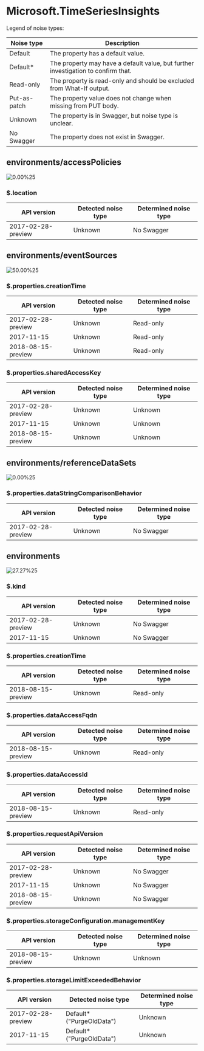 # Microsoft.TimeSeriesInsights

Legend of noise types:

| Noise type   | Description                                                                       |
| ------------ | --------------------------------------------------------------------------------- |
| Default      | The property has a default value.                                                 |
| Default*     | The property may have a default value, but further investigation to confirm that. |
| Read-only    | The property is read-only and should be excluded from What-If output.             |
| Put-as-patch | The property value does not change when missing from PUT body.                    |
| Unknown      | The property is in Swagger, but noise type is unclear.                            |
| No Swagger   | The property does not exist in Swagger.                                           |

## environments/accessPolicies

![0.00%25](https://img.shields.io/badge/0.00%25-%E2%98%86☆☆☆☆☆☆☆☆☆-red)

### \$.location

| API version        | Detected noise type | Determined noise type |
| ------------------ | ------------------- | --------------------- |
| 2017-02-28-preview | Unknown             | No Swagger            |

## environments/eventSources

![50.00%25](https://img.shields.io/badge/50.00%25-%E2%98%85★★★★%E2%98%86☆☆☆☆-yellow)

### \$.properties.creationTime

| API version        | Detected noise type | Determined noise type |
| ------------------ | ------------------- | --------------------- |
| 2017-02-28-preview | Unknown             | Read-only             |
| 2017-11-15         | Unknown             | Read-only             |
| 2018-08-15-preview | Unknown             | Read-only             |

### \$.properties.sharedAccessKey

| API version        | Detected noise type | Determined noise type |
| ------------------ | ------------------- | --------------------- |
| 2017-02-28-preview | Unknown             | Unknown               |
| 2017-11-15         | Unknown             | Unknown               |
| 2018-08-15-preview | Unknown             | Unknown               |

## environments/referenceDataSets

![0.00%25](https://img.shields.io/badge/0.00%25-%E2%98%86☆☆☆☆☆☆☆☆☆-red)

### \$.properties.dataStringComparisonBehavior

| API version        | Detected noise type | Determined noise type |
| ------------------ | ------------------- | --------------------- |
| 2017-02-28-preview | Unknown             | No Swagger            |

## environments

![27.27%25](https://img.shields.io/badge/27.27%25-%E2%98%85★★%E2%98%86☆☆☆☆☆☆-orange)

### \$.kind

| API version        | Detected noise type | Determined noise type |
| ------------------ | ------------------- | --------------------- |
| 2017-02-28-preview | Unknown             | No Swagger            |
| 2017-11-15         | Unknown             | No Swagger            |

### \$.properties.creationTime

| API version        | Detected noise type | Determined noise type |
| ------------------ | ------------------- | --------------------- |
| 2018-08-15-preview | Unknown             | Read-only             |

### \$.properties.dataAccessFqdn

| API version        | Detected noise type | Determined noise type |
| ------------------ | ------------------- | --------------------- |
| 2018-08-15-preview | Unknown             | Read-only             |

### \$.properties.dataAccessId

| API version        | Detected noise type | Determined noise type |
| ------------------ | ------------------- | --------------------- |
| 2018-08-15-preview | Unknown             | Read-only             |

### \$.properties.requestApiVersion

| API version        | Detected noise type | Determined noise type |
| ------------------ | ------------------- | --------------------- |
| 2017-02-28-preview | Unknown             | No Swagger            |
| 2017-11-15         | Unknown             | No Swagger            |
| 2018-08-15-preview | Unknown             | No Swagger            |

### \$.properties.storageConfiguration.managementKey

| API version        | Detected noise type | Determined noise type |
| ------------------ | ------------------- | --------------------- |
| 2018-08-15-preview | Unknown             | Unknown               |

### \$.properties.storageLimitExceededBehavior

| API version        | Detected noise type       | Determined noise type |
| ------------------ | ------------------------- | --------------------- |
| 2017-02-28-preview | Default* ("PurgeOldData") | Unknown               |
| 2017-11-15         | Default* ("PurgeOldData") | Unknown               |
